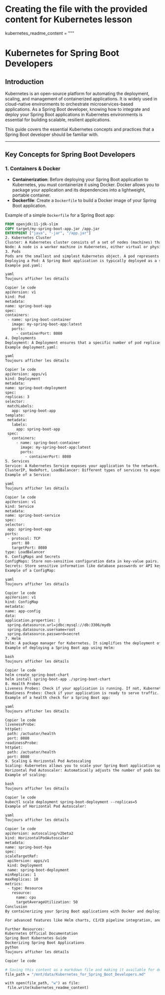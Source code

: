 # Creating the file with the provided content for Kubernetes lesson
kubernetes_readme_content = """
# Kubernetes for Spring Boot Developers

## Introduction
Kubernetes is an open-source platform for automating the deployment, scaling, and management of containerized applications. It is widely used in cloud-native environments to orchestrate microservices-based applications. As a Spring Boot developer, knowing how to integrate and deploy your Spring Boot applications in Kubernetes environments is essential for building scalable, resilient applications.

This guide covers the essential Kubernetes concepts and practices that a Spring Boot developer should be familiar with.

---

## Key Concepts for Spring Boot Developers

### 1. **Containers & Docker**
   - **Containerization**: Before deploying your Spring Boot application to Kubernetes, you must containerize it using Docker. Docker allows you to package your application and its dependencies into a lightweight, portable container.
   - **Dockerfile**: Create a `Dockerfile` to build a Docker image of your Spring Boot application.
   
   Example of a simple `Dockerfile` for a Spring Boot app:
   ```Dockerfile
   FROM openjdk:11-jdk-slim
   COPY target/my-spring-boot-app.jar /app.jar
   ENTRYPOINT ["java", "-jar", "/app.jar"]
2. Kubernetes Cluster
Cluster: A Kubernetes cluster consists of a set of nodes (machines) that run containerized applications. These nodes run pods, which are the smallest deployable units in Kubernetes.
Node: A node is a worker machine in Kubernetes, either virtual or physical, where your containers are deployed.
3. Pods
Pods are the smallest and simplest Kubernetes object. A pod represents a single instance of your Spring Boot application. Each pod can contain one or more containers (usually just one).
Deploying a Pod: A Spring Boot application is typically deployed as a single pod, though for horizontal scaling, you can deploy multiple pods.
Example pod.yaml:

yaml
Toujours afficher les détails

Copier le code
apiVersion: v1
kind: Pod
metadata:
  name: spring-boot-app
spec:
  containers:
    - name: spring-boot-container
      image: my-spring-boot-app:latest
      ports:
        - containerPort: 8080
4. Deployments
Deployment: A Deployment ensures that a specific number of pod replicas are running at any given time. This is useful for scaling your application horizontally.
Example deployment.yaml:

yaml
Toujours afficher les détails

Copier le code
apiVersion: apps/v1
kind: Deployment
metadata:
  name: spring-boot-deployment
spec:
  replicas: 3
  selector:
    matchLabels:
      app: spring-boot-app
  template:
    metadata:
      labels:
        app: spring-boot-app
    spec:
      containers:
        - name: spring-boot-container
          image: my-spring-boot-app:latest
          ports:
            - containerPort: 8080
5. Services
Service: A Kubernetes Service exposes your application to the network. It allows access to your pods from external sources or other services inside the cluster.
ClusterIP, NodePort, LoadBalancer: Different types of services to expose your application.
Example of a Service:

yaml
Toujours afficher les détails

Copier le code
apiVersion: v1
kind: Service
metadata:
  name: spring-boot-service
spec:
  selector:
    app: spring-boot-app
  ports:
    - protocol: TCP
      port: 80
      targetPort: 8080
  type: LoadBalancer
6. ConfigMaps and Secrets
ConfigMaps: Store non-sensitive configuration data in key-value pairs. For Spring Boot, you can store application properties or environment variables in ConfigMaps.
Secrets: Store sensitive information like database passwords or API keys.
Example of a ConfigMap:

yaml
Toujours afficher les détails

Copier le code
apiVersion: v1
kind: ConfigMap
metadata:
  name: app-config
data:
  application.properties: |
    spring.datasource.url=jdbc:mysql://db:3306/mydb
    spring.datasource.username=root
    spring.datasource.password=secret
7. Helm
Helm: A package manager for Kubernetes. It simplifies the deployment of complex applications by packaging Kubernetes manifests into reusable charts.
Example of deploying a Spring Boot app using Helm:

bash
Toujours afficher les détails

Copier le code
helm create spring-boot-chart
helm install spring-boot-app ./spring-boot-chart
8. Health Probes
Liveness Probes: Check if your application is running. If not, Kubernetes will restart it.
Readiness Probes: Check if your application is ready to serve traffic. Kubernetes will not send traffic to a pod that is not ready.
Example of a health check for a Spring Boot app:

yaml
Toujours afficher les détails

Copier le code
livenessProbe:
  httpGet:
    path: /actuator/health
    port: 8080
readinessProbe:
  httpGet:
    path: /actuator/health
    port: 8080
9. Scaling & Horizontal Pod Autoscaling
Scaling: Kubernetes allows you to scale your Spring Boot application up or down. You can specify the number of pod replicas for your application.
Horizontal Pod Autoscaler: Automatically adjusts the number of pods based on CPU usage or other metrics.
Example of scaling:

bash
Toujours afficher les détails

Copier le code
kubectl scale deployment spring-boot-deployment --replicas=5
Example of Horizontal Pod Autoscaler:

yaml
Toujours afficher les détails

Copier le code
apiVersion: autoscaling/v2beta2
kind: HorizontalPodAutoscaler
metadata:
  name: spring-boot-hpa
spec:
  scaleTargetRef:
    apiVersion: apps/v1
    kind: Deployment
    name: spring-boot-deployment
  minReplicas: 1
  maxReplicas: 10
  metrics:
    - type: Resource
      resource:
        name: cpu
        targetAverageUtilization: 50
Conclusion
By containerizing your Spring Boot applications with Docker and deploying them in Kubernetes, you can build scalable, resilient, and production-ready applications. Understanding the basics of Pods, Deployments, Services, ConfigMaps, Secrets, and Autoscaling will help you effectively manage your Spring Boot application in a Kubernetes environment.

For advanced features like Helm charts, CI/CD pipeline integration, and security best practices, further study and hands-on practice will be required.

Further Resources:
Kubernetes Official Documentation
Spring Boot Kubernetes Guide
Dockerizing Spring Boot Applications
python
Toujours afficher les détails

Copier le code

# Saving this content as a markdown file and making it available for download
file_path = "/mnt/data/Kubernetes_for_Spring_Boot_Developers.md"

with open(file_path, "w") as file:
    file.write(kubernetes_readme_content)

